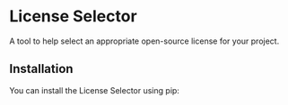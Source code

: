 # License Selector

A tool to help select an appropriate open-source license for your project.

## Installation

You can install the License Selector using pip:
